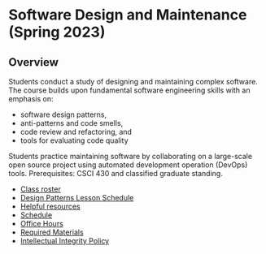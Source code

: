 # Software Design and Maintenance (Spring 2023)

## Overview

Students conduct a study of designing and maintaining complex software. The course builds upon fundamental software engineering skills with an emphasis on:

- software design patterns,
- anti-patterns and code smells,
- code review and refactoring, and
- tools for evaluating code quality

Students practice maintaining software by collaborating on a large-scale open source project using automated development operation (DevOps) tools. Prerequisites: CSCI 430 and classified graduate standing.

- [Class roster](roster.md)
- [Design Patterns Lesson Schedule](design_patterns.md)
- [Helpful resources](resources.md)
- [Schedule](schedule.md)
- [Office Hours](office_hours.md)
- [Required Materials](materials.md)
- [Intellectual Integrity Policy](integrity.md)